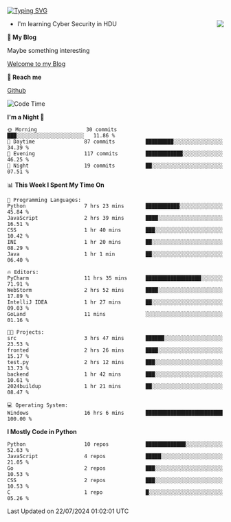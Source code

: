 [![Typing SVG](https://readme-typing-svg.herokuapp.com?font=Fira+Code&pause=1000&random=false&width=450&height=60&lines=Hello+%F0%9F%91%8B%F0%9F%8F%BB;I'm+JBNRZ)](https://git.io/typing-svg)

<a href="#">
  <img align="right" src="https://github-readme-stats.vercel.app/api?username=JBNRZ&show_icons=true&bg_color=15,f2f7fd,E0EAFC" />
</a>

- I'm learning Cyber Security in HDU

 **🌱 My Blog**

Maybe something interesting

[Welcome to my Blog](https://jbnrz.com.cn/)

 **💬 Reach me** 

[Github](https://github.com/JBNRZ)


<!--START_SECTION:waka-->
![Code Time](http://img.shields.io/badge/Code%20Time-613%20hrs%202%20mins-blue)

**I'm a Night 🦉** 

```text
🌞 Morning                30 commits          ███░░░░░░░░░░░░░░░░░░░░░░   11.86 % 
🌆 Daytime                87 commits          █████████░░░░░░░░░░░░░░░░   34.39 % 
🌃 Evening                117 commits         ████████████░░░░░░░░░░░░░   46.25 % 
🌙 Night                  19 commits          ██░░░░░░░░░░░░░░░░░░░░░░░   07.51 % 
```


📊 **This Week I Spent My Time On** 

```text
💬 Programming Languages: 
Python                   7 hrs 23 mins       ███████████░░░░░░░░░░░░░░   45.84 % 
JavaScript               2 hrs 39 mins       ████░░░░░░░░░░░░░░░░░░░░░   16.51 % 
CSS                      1 hr 40 mins        ███░░░░░░░░░░░░░░░░░░░░░░   10.42 % 
INI                      1 hr 20 mins        ██░░░░░░░░░░░░░░░░░░░░░░░   08.29 % 
Java                     1 hr 1 min          ██░░░░░░░░░░░░░░░░░░░░░░░   06.40 % 

🔥 Editors: 
PyCharm                  11 hrs 35 mins      ██████████████████░░░░░░░   71.91 % 
WebStorm                 2 hrs 52 mins       ████░░░░░░░░░░░░░░░░░░░░░   17.89 % 
IntelliJ IDEA            1 hr 27 mins        ██░░░░░░░░░░░░░░░░░░░░░░░   09.03 % 
GoLand                   11 mins             ░░░░░░░░░░░░░░░░░░░░░░░░░   01.16 % 

🐱‍💻 Projects: 
src                      3 hrs 47 mins       ██████░░░░░░░░░░░░░░░░░░░   23.53 % 
fronted                  2 hrs 26 mins       ████░░░░░░░░░░░░░░░░░░░░░   15.17 % 
test.py                  2 hrs 12 mins       ███░░░░░░░░░░░░░░░░░░░░░░   13.73 % 
backend                  1 hr 42 mins        ███░░░░░░░░░░░░░░░░░░░░░░   10.61 % 
2024buildup              1 hr 21 mins        ██░░░░░░░░░░░░░░░░░░░░░░░   08.47 % 

💻 Operating System: 
Windows                  16 hrs 6 mins       █████████████████████████   100.00 % 
```

**I Mostly Code in Python** 

```text
Python                   10 repos            █████████████░░░░░░░░░░░░   52.63 % 
JavaScript               4 repos             █████░░░░░░░░░░░░░░░░░░░░   21.05 % 
Go                       2 repos             ███░░░░░░░░░░░░░░░░░░░░░░   10.53 % 
CSS                      2 repos             ███░░░░░░░░░░░░░░░░░░░░░░   10.53 % 
C                        1 repo              █░░░░░░░░░░░░░░░░░░░░░░░░   05.26 % 
```




 Last Updated on 22/07/2024 01:02:01 UTC
<!--END_SECTION:waka-->
